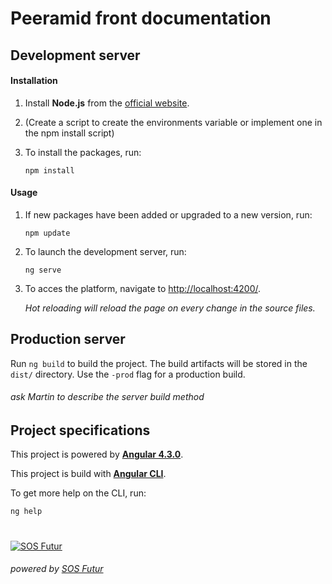 # **Peeramid front documentation**

## Development server

#### Installation

  1. Install **Node.js** from the [official website](https://nodejs.org/en/).
  
  2. (Create a script to create the environments variable or implement one in the npm install script)
  
  3. To install the packages, run:
     
     ````
     npm install
     ````

#### Usage

  1. If new packages have been added or upgraded to a new version, run:
     
     ````
     npm update
     ````

  2. To launch the development server, run:
  
      ````
      ng serve
      ````

  3. To acces the platform, navigate to [http://localhost:4200/](http://localhost:4200/).

     *Hot reloading will reload the page on every change in the source files.*

## Production server

Run `ng build` to build the project. The build artifacts will be stored in the `dist/` directory. Use the `-prod` flag
for a production build.

###### ask Martin to describe the server build method

## Project specifications

This project is powered by **[Angular 4.3.0](https://angular.io/)**.

This project is build with **[Angular CLI](https://github.com/angular/angular-cli/blob/master/README.md)**.

To get more help on the CLI, run:
````
ng help
````

#

[![SOS Futur](../../../sosf_logo.png)](https://www.sos-futur.fr/)
###### powered by [SOS Futur](https://www.sos-futur.fr/)